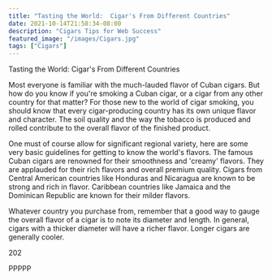 ```yaml
---
title: "Tasting the World:  Cigar's From Different Countries"
date: 2021-10-14T21:58:34-08:00
description: "Cigars Tips for Web Success"
featured_image: "/images/Cigars.jpg"
tags: ["Cigars"]
---
```


Tasting the World:  Cigar's From Different Countries

Most everyone is familiar with the much-lauded flavor of Cuban cigars.  But how do you know if you're smoking a Cuban cigar, or a cigar from any other country for that matter?  For those new to the world of cigar smoking, you should know that every cigar-producing country has its own unique flavor and character.  The soil quality and the way the tobacco is produced and rolled contribute to the overall flavor of the finished product.  

One must of course allow for significant regional variety, here are some very basic guidelines for getting to know the world's flavors.
The famous Cuban cigars are renowned for their smoothness and 'creamy' flavors.  They are applauded for their rich flavors and overall premium quality.  Cigars from Central American countries like Honduras and Nicaragua are known to be strong and rich in flavor.  Caribbean countries like Jamaica and the Dominican Republic are known for their milder flavors.  

Whatever country you purchase from, remember that a good way to gauge the overall flavor of a cigar is to note its diameter and length.  In general, cigars with a thicker diameter will have a richer flavor.  Longer cigars are generally cooler.  

202	

PPPPP


